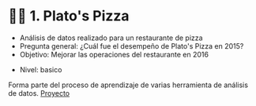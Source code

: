 # 🍕🍕  1.  Plato's Pizza

+ Análisis de datos realizado para un restaurante de pizza 
+ Pregunta general: ¿Cuál fue el desempeño de Plato's Pizza en 2015? 
+ Objetivo: Mejorar las operaciones del restaurante en 2016

- Nivel: basico

Forma parte del proceso de aprendizaje de  varias herramienta de análisis de datos. [Proyecto](https://github.com/EvelynOr/4.Portafolio/blob/main/Pizza%20Challenge/6.AnalisisDatos.sql)
